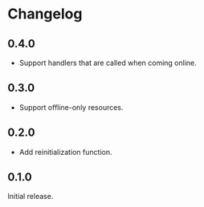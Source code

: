 # Changelog

## 0.4.0

- Support handlers that are called when coming online.

## 0.3.0

- Support offline-only resources.

## 0.2.0

- Add reinitialization function.

## 0.1.0

Initial release.
